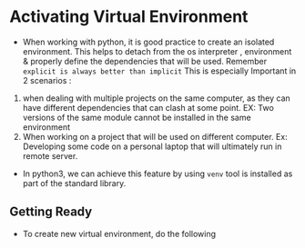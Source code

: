 # Activating Virtual Environment

- When working with python, it is good practice to create an isolated environment. This helps to detach from the os interpreter , environment & properly define the dependencies that will be used. Remember `explicit is always better than implicit`
This is especially Important in 2 scenarios :  
1. when dealing with multiple projects on the same computer, as  they can have different dependencies that can clash at some point. EX: Two versions of the same module cannot be installed in the same environment  
2. When working on a project that will be used on different computer. Ex: Developing some code on a personal laptop that will ultimately run in remote server.

- In python3, we can achieve this feature by using `venv` tool is installed as part of the standard library. 

## Getting Ready
- To create new virtual environment, do the following
